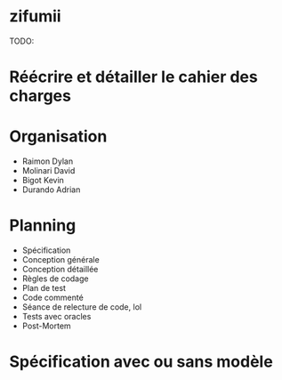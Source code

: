 # zifumii

TODO:

# Réécrire et détailler le cahier des charges 
# Organisation

- Raimon Dylan
- Molinari David
- Bigot Kevin
- Durando Adrian

# Planning 
  - Spécification
  - Conception générale
  - Conception détaillée
  - Règles de codage
  - Plan de test
  - Code commenté
  - Séance de relecture de code, lol
  - Tests avec oracles
  - Post-Mortem
# Spécification avec ou sans modèle

